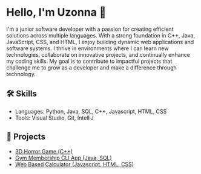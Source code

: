 # Hello, I'm Uzonna 👋

I'm a junior software developer with a passion for creating efficient solutions across multiple languages. With a strong foundation in C++, Java, JavaScript, CSS, and HTML, I enjoy building dynamic web applications and software systems. I thrive in environments where I can learn new technologies, collaborate on innovative projects, and continually enhance my coding skills. My goal is to contribute to impactful projects that challenge me to grow as a developer and make a difference through technology.

## 🛠 Skills
- Languages: Python, Java, SQL, C++, Javascript, HTML, CSS
- Tools: Visual Studio, Git, IntelliJ

## 🔭 Projects
- [3D Horror Game (C++)](https://github.com/UzonnaA/COMP3501-Project)
- [Gym Membership CLI App (Java, SQL)](https://github.com/UzonnaA/3005_Project)
- [Web Based Calculator (Javascript, HTML, CSS)](https://github.com/UzonnaA/js-calculator)


